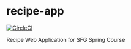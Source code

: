 # recipe-app

[![CircleCI](https://circleci.com/gh/mariah-zm/recipe-app.svg?style=svg)](https://app.circleci.com/pipelines/github/mariah-zm/recipe-app)

Recipe Web Application for SFG Spring Course
